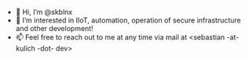 - 👋 Hi, I’m @skblnx
- 👀 I’m interested in IIoT, automation, operation of secure infrastructure and other development!
- 📫 Feel free to reach out to me at any time via mail at <sebastian -at- kulich -dot- dev>
